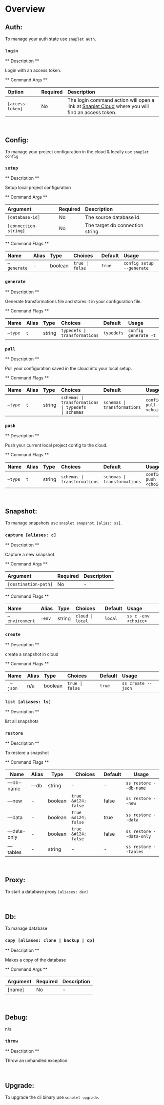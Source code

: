 # Overview

## Auth:

To manage your auth state use `snaplet auth`.

### `login`

** Description **

Login with an access token.

** Command Args **

| Option           | Required | Description                                                                                                                       |
| :--------------- | :------- | :-------------------------------------------------------------------------------------------------------------------------------- |
| `[access-token]` | No       | The login command action will open a <br/> link at [Snaplet Cloud](https://app.snaplet.dev/) where you will find an access token. |

<br/>

## Config:

To manage your project configuration in the cloud & locally use `snaplet config`

### `setup`

** Description **

Setup local project configuration

** Command Args **

| Argument              | Required | Description                      |
| :-------------------- | :------- | :------------------------------- |
| `[database-id]`       | No       | The source database id.          |
| `[connection-string]` | No       | The target db connection string. |

** Command Flags **

| Name        | Alias | Type    | Choices                        | Default | Usage                     |
| :---------- | :---- | :------ | :----------------------------- | :------ | :------------------------ |
| `—generate` | -     | boolean | <code>true &#124; false</code> | `true`  | `config setup --generate` |

### `generate`

** Description **

Generate transformations file and stores it in your configuration file.

** Command Flags **

| Name    | Alias | Type   | Choices                                      | Default    | Usage                |
| :------ | :---- | :----- | :------------------------------------------- | :--------- | :------------------- |
| `—type` | t     | string | <code>typedefs &#124; transformations</code> | `typedefs` | `config generate -t` |

### `pull`

** Description **

Pull your configuration saved in the cloud into your local setup.

** Command Flags **

| Name    | Alias | Type   | Choices                                                                    | Default                                     | Usage                     |
| :------ | :---- | :----- | :------------------------------------------------------------------------- | :------------------------------------------ | :------------------------ |
| `—type` | t     | string | <code>schemas &#124; transformations &#124; typedefs &#124; schemas</code> | <code>schemas &#124; transformations</code> | `config pull -t <choice>` |

### `push`

** Description **

Push your current local project config to the cloud.

** Command Flags **

| Name    | Alias | Type   | Choices                                     | Default                                     | Usage                     |
| :------ | :---- | :----- | :------------------------------------------ | :------------------------------------------ | :------------------------ |
| `—type` | t     | string | <code>schemas &#124; transformations</code> | <code>schemas &#124; transformations</code> | `config push -t <choice>` |

<br/>

## Snapshot:

To manage snapshots use `snaplet snapshot`. `[alias: ss]`.

### `capture [aliases: c]`

** Description **

Capture a new snapshot.

** Command Args **

| Argument             | Required | Description |
| :------------------- | :------- | :---------- |
| `[destination-path]` | No       | -           |

** Command Flags **

| Name           | Alias  | Type   | Choices                         | Default | Usage                |
| :------------- | :----- | :----- | :------------------------------ | :------ | :------------------- |
| `—environment` | `—env` | string | <code>cloud &#124; local</code> | `local` | `ss c -env <choice>` |

### `create`

** Description **

create a snapshot in cloud

** Command Flags **

| Name     | Alias | Type    | Choices                        | Default | Usage              |
| :------- | :---- | :------ | :----------------------------- | :------ | :----------------- |
| ` —json` | n/a   | boolean | <code>true &#124; false</code> | `true`  | `ss create --json` |

### `list [aliases: ls]`

** Description **

list all snapshots

### `restore`

** Description **

To restore a snapshot

** Command Flags **

| Name       | Alias | Type    | Choices             | Default | Usage                    |
| ---------- | ----- | ------- | ------------------- | ------- | ------------------------ |
| —db-name   | —db   | string  | -                   | -       | `ss restore --db-name`   |
| —new       | -     | boolean | `true &#124; false` | false   | `ss restore --new`       |
| —data      | -     | boolean | `true &#124; false` | true    | `ss restore --data`      |
| —data-only | -     | boolean | `true &#124; false` | false   | `ss restore --data-only` |
| —tables    | -     | string  | -                   | -       | `ss restore --tables`    |

<br/>

## Proxy:

To start a database proxy `[aliases: dev]`

<br/>

## Db:

To manage database

### `copy [aliases: clone | backup | cp]`

** Description **

Makes a copy of the database

** Command Args **

| Argument | Required | Description |
| -------- | -------- | ----------- |
| [name]   | No       | -           |

<br/>

## Debug:

n/a

### `throw`

** Description **

Throw an unhandled exception

<br/>

## Upgrade:

To upgrade the cli binary use `snaplet upgrade`.

